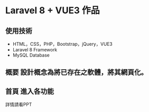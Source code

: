 # Laravel 8 + VUE3 作品 
## 使用技術 
* HTML，CSS，PHP，Bootstrap，jQuery，VUE3
* Laravel 8 Framework 
* MySQL Database 
## 概要 設計概念為將已存在之軟體，將其網頁化。
## 首頁 進入各功能 
詳情請看PPT
